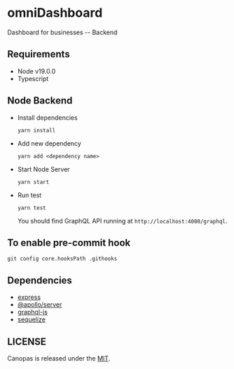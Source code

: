 # omniDashboard

Dashboard for businesses -- Backend

## Requirements

- Node v19.0.0
- Typescript

## Node Backend

- Install dependencies

  ```
  yarn install
  ```

- Add new dependency

  ```
  yarn add <dependency name>
  ```

- Start Node Server

  ```
  yarn start
  ```

- Run test

  ```
  yarn test
  ```

  You should find GraphQL API running at `http://localhost:4000/graphql`.

## To enable pre-commit hook

```
git config core.hooksPath .githooks
```

## Dependencies

- [express](https://expressjs.com/)
- [@apollo/server](https://www.apollographql.com/docs/apollo-server/)
- [graphql-js](https://github.com/graphql/graphql-js)
- [sequelize](https://sequelize.org/docs/v6/getting-started/)

## LICENSE

Canopas is released under the [MIT](https://github.com/canopas/canopas-website/blob/master/LICENSE).
